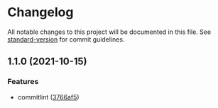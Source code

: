 # Changelog

All notable changes to this project will be documented in this file. See [standard-version](https://github.com/conventional-changelog/standard-version) for commit guidelines.

## 1.1.0 (2021-10-15)


### Features

* commitlint ([3766af5](https://github.com/abjs/teachers-blood-bank/commit/3766af59a84672aa5486ab964875adf3175d2086))

